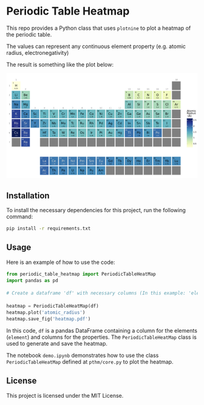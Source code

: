 # Periodic Table Heatmap

This repo provides a Python class that uses `plotnine` to plot a heatmap of the periodic table. 

The values can represent any continuous element property (e.g. atomic radius, electronegativity)

The result is something like the plot below:

![periodic table heatmap](etc/atomic_radius.png "Atomic_radius")

## Installation

To install the necessary dependencies for this project, run the following command:

```bash
pip install -r requirements.txt
```

## Usage

Here is an example of how to use the code:

```python
from periodic_table_heatmap import PeriodicTableHeatMap
import pandas as pd

# Create a dataframe 'df' with necessary columns (In this example: 'elements' and 'atomic_radius')

heatmap = PeriodicTableHeatMap(df)
heatmap.plot('atomic_radius')
heatmap.save_fig('heatmap.pdf')
```

In this code, `df` is a pandas DataFrame containing a column for the elements (`element`) and columns for the properties. The `PeriodicTableHeatMap` class is used to generate and save the heatmap.

The notebook `demo.ipynb` demonstrates how to use the class `PeriodicTableHeatMap` defined at `pthm/core.py` to plot the heatmap.

## License

This project is licensed under the MIT License.
